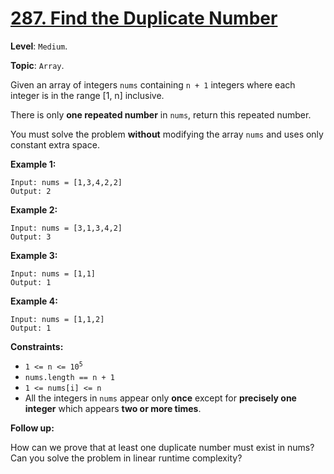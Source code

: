 # [287. Find the Duplicate Number](https://leetcode.com/problems/find-the-duplicate-number/)

**Level**: `Medium`.

**Topic**: `Array`.

Given an array of integers `nums` containing `n + 1` integers where each integer is in the range [1, n] inclusive.

There is only **one repeated number** in `nums`, return this repeated number.

You must solve the problem **without** modifying the array `nums` and uses only constant extra space.

**Example 1:**

```
Input: nums = [1,3,4,2,2]
Output: 2
```

**Example 2:**

```
Input: nums = [3,1,3,4,2]
Output: 3
```

**Example 3:**

```
Input: nums = [1,1]
Output: 1
```

**Example 4:**

```
Input: nums = [1,1,2]
Output: 1
```

**Constraints:**

-   <code>1 <= n <= 10<sup>5</sup></code>
-   `nums.length == n + 1`
-   `1 <= nums[i] <= n`
-   All the integers in `nums` appear only **once** except for **precisely one integer** which appears **two or more times**.

**Follow up:**

How can we prove that at least one duplicate number must exist in nums?
Can you solve the problem in linear runtime complexity?
